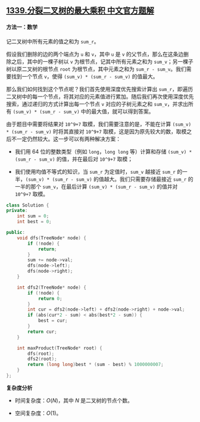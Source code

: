 ## [1339.分裂二叉树的最大乘积 中文官方题解](https://leetcode.cn/problems/maximum-product-of-splitted-binary-tree/solutions/100000/fen-lie-er-cha-shu-de-zui-da-cheng-ji-by-leetcode-)
#### 方法一：数学

记二叉树中所有元素的值之和为 `sum_r`。

假设我们删除的边的两个端点为 `u` 和 `v`，其中 `u` 是 `v` 的父节点，那么在这条边删除之后，其中的一棵子树以 `v` 为根节点，记其中所有元素之和为 `sum_v`；另一棵子树以原二叉树的根节点 `root` 为根节点，其中元素之和为 `sum_r - sum_v`。我们需要找到一个节点 `v`，使得 `(sum_v) * (sum_r - sum_v)` 的值最大。

那么我们如何找到这个节点呢？我们首先使用深度优先搜索计算出 `sum_r`，即遍历二叉树中的每一个节点，将其对应的元素值进行累加。随后我们再次使用深度优先搜索，通过递归的方式计算出每一个节点 `v` 对应的子树元素之和 `sum_v`，并求出所有 `(sum_v) * (sum_r - sum_v)` 中的最大值，就可以得到答案。

由于题目中需要将结果对 `10^9+7` 取模，我们需要注意的是，不能在计算 `(sum_v) * (sum_r - sum_v)` 时将其直接对 `10^9+7` 取模，这是因为原先较大的数，取模之后不一定仍然较大。这一步可以有两种解决方案：

- 我们用 64 位的整数类型（例如 `long`，`long long` 等）计算和存储 `(sum_v) * (sum_r - sum_v)` 的值，并在最后对 `10^9+7` 取模；

- 我们使用均值不等式的知识，当 `sum_r` 为定值时，`sum_v` 越接近 `sum_r` 的一半，`(sum_v) * (sum_r - sum_v)` 的值越大。我们只需要存储最接近 `sum_r` 的一半的那个 `sum_v`，在最后计算 `(sum_v) * (sum_r - sum_v)` 的值并对 `10^9+7` 取模。


```C++ [sol1-C++]
class Solution {
private:
    int sum = 0;
    int best = 0;

public:
    void dfs(TreeNode* node) {
        if (!node) {
            return;
        }
        sum += node->val;
        dfs(node->left);
        dfs(node->right);
    }

    int dfs2(TreeNode* node) {
        if (!node) {
            return 0;
        }
        int cur = dfs2(node->left) + dfs2(node->right) + node->val;
        if (abs(cur*2 - sum) < abs(best*2 - sum)) {
            best = cur;
        }
        return cur;
    }

    int maxProduct(TreeNode* root) {
        dfs(root);
        dfs2(root);
        return (long long)best * (sum - best) % 1000000007;
    }
};
```


**复杂度分析**

- 时间复杂度：$O(N)$，其中 $N$ 是二叉树的节点个数。

- 空间复杂度：$O(1)$。